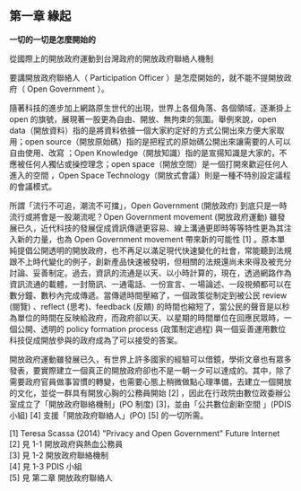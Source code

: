 <h2><strong>第一章 緣起</strong></h2>

<p><strong>一切的一切是怎麼開始的</strong></p>

<p>從國際上的開放政府運動到台灣政府的開放政府聯絡人機制</p>

<p>要講開放政府聯絡人（ Participation Officer ）是怎麼開始的，就不能不提開放政府（ Open Government ）。</p>

<p>隨著科技的進步加上網路原生世代的出現，世界上各個角落、各個領域，逐漸掛上 open 的旗號，展現著一股更為自由、開放、無拘束的氛圍。舉例來說，open data（開放資料）指的是將資料依據一個大家約定好的方式公開出來方便大家取用；open source（開放原始碼）指的是把程式的原始碼公開出來讓需要的人可以自由使用、改寫 ；Open Knowledge（開放知識）指的是宣揚知識是大家的，不應被任何人獨佔或操控理念；open space（開放空間）是一個打開來歡迎任何人進入的空間 ，Open Space Technology（開放式會議）則是一種不特別設定議程的會議模式。</p>

<p>所謂「流行不可追，潮流不可擋」，Open Government (開放政府) 到底只是一時流行或將會是一股潮流呢？Open Government movement (開放政府運動) 雖發展已久，近代科技的發展促成資訊傳遞更容易、線上溝通更即時等等特性更為其注入新的力量，也為 Open Government movement 帶來新的可能性 [1] 。原本單純提倡公開透明的開放政府，也不再足以滿足現代快速變化的社會，常能聽到法規跟不上時代變化的例子，創新產品快速被發明，但相關的法規還尚未來得及被充分討論、妥善制定。過去，資訊的流通是以天、以小時計算的，現在，透過網路作為資訊流通的載體，一封簡訊、一通電話、一份宣言、一場論述、一段視頻都可以在數分鐘、數秒內完成傳遞。當傳遞時間壓縮了，一個政策從制定到被公民 review (閱覽) 、reflect (思考)、feedback (反饋) 的時間也縮短了，當公民的聲音是以秒為單位的時間在反映給政府，而政府卻以天、以星期的時間單位在回應民眾時，一個公開、透明的 policy formation process (政策制定過程) 與一個妥善運用數位科技促成開放參與的政府成為了可以接受的答案。</p>

<p>開放政府運動雖發展已久，有世界上許多國家的經驗可以借鏡，學術文章也有眾多發表，要實際建立一個真正的開放政府卻也不是一朝一夕可以達成的。其中，除了需要政府官員做事習慣的轉變，也需要心態上稍微做點心理準備，去建立一個開放的文化，並從一群具有開放心胸的公務員開始 [2] ，因此在行政院由數位政委辦公室成立了「開放政府聯絡機制」(PO 制度) [3]，並由「公共數位創新空間 」(PDIS 小組) [4] 支援「開放政府聯絡人」(PO) [5] 的一切所需。</p>

<p>[1] Teresa Scassa (2014) "Privacy and Open Government" Future Internet<br>[2] 見 1-1 開放政府與熱血公務員<br>[3] 見 1-2 開放政府聯絡機制<br>[4] 見 1-3 PDIS 小組<br>[5] 見 第二章 開放政府聯絡人</p>
